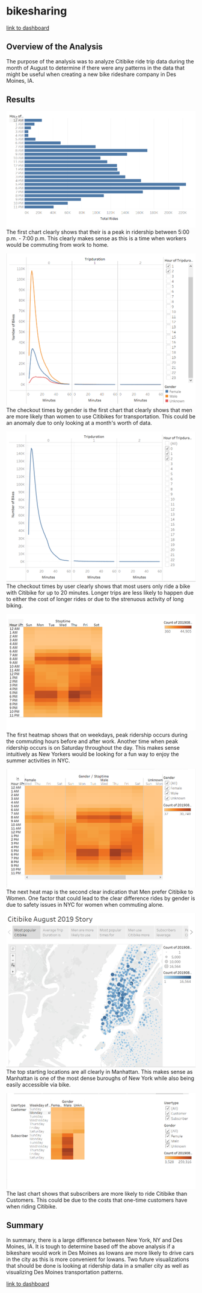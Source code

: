 # bikesharing

[link to dashboard](https://public.tableau.com/app/profile/matt.griswold/viz/201908-Citibike-Tripdata-Revised-MG/CitibikeAugust2019Story?publish=yes)

## Overview of the Analysis
The purpose of the analysis was to analyze Citibike ride trip data during the month of August to determine if there were any patterns in the data that might be useful when creating a new bike rideshare company in Des Moines, IA.

## Results
![alt text](https://github.com/griswld2/bikesharing/blob/main/images/August_Peak_Hours.PNG)
The first chart clearly shows that their is a peak in ridership between 5:00 p.m. - 7:00 p.m. This clearly makes sense as this is a time when workers would be commuting from work to home.

![alt text](https://github.com/griswld2/bikesharing/blob/main/images/Checkout%20Times%20by%20Gender.PNG)
The checkout times by gender is the first chart that clearly shows that men are more likely than women to use Citibikes for transportation. This could be an anomaly due to only looking at a month's worth of data.

![alt text](https://github.com/griswld2/bikesharing/blob/main/images/Checkout%20Times%20by%20User.PNG)
The checkout times by user clearly shows that most users only ride a bike with Citibike for up to 20 minutes. Longer trips are less likely to happen due to either the cost of longer rides or due to the strenuous activity of long biking.

![alt text](https://github.com/griswld2/bikesharing/blob/main/images/Heatmap_1.PNG)
The first heatmap shows that on weekdays, peak ridership occurs during the commuting hours before and after work. Another time when peak ridership occurs is on Saturday throughout the day. This makes sense intuitively as New Yorkers would be looking for a fun way to enjoy the summer activities in NYC.

![alt text](https://github.com/griswld2/bikesharing/blob/main/images/Heatmap_2_Gender.PNG)
The next heat map is the second clear indication that Men prefer Citibike to Women. One factor that could lead to the clear difference rides by gender is due to safety issues in NYC for women when commuting alone.

![alt text](https://github.com/griswld2/bikesharing/blob/main/images/Top_Starting_Locations.PNG)
The top starting locations are all clearly in Manhattan. This makes sense as Manhattan is one of the most dense buroughs of New York while also being easily accessible via bike.

![alt text](https://github.com/griswld2/bikesharing/blob/main/images/User_Trips_By_Weekday.PNG)
The last chart shows that subscribers are more likely to ride Citibike than Customers. This could be due to the costs that one-time customers have when riding Citibike.

## Summary
In summary, there is a large difference between New York, NY and Des Moines, IA. It is tough to determine based off the above analysis if a bikeshare would work in Des Moines as Iowans are more likely to drive cars in the city as this is more convenient for Iowans. Two future visualizations that should be done is looking at ridership data in a smaller city as well as visualizing Des Moines transportation patterns.

[link to dashboard](https://public.tableau.com/app/profile/matt.griswold/viz/201908-Citibike-Tripdata-Revised-MG/CitibikeAugust2019Story?publish=yes)
